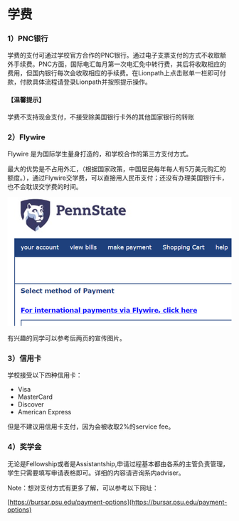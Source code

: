 # 学费

### **1）PNC银行**

学费的支付可通过学校官方合作的PNC银行。通过电子支票支付的方式不收取额外手续费。PNC方面，国际电汇每月第一次电汇免中转行费，其后将收取相应的费用，但国内银行每次会收取相应的手续费。在Lionpath上点击账单一栏即可付款，付款具体流程请登录Lionpath并按照提示操作。

#### 【温馨提示】

学费不支持现金支付，不接受除美国银行卡外的其他国家银行的转账

### **2）Flywire**

Flywire 是为国际学生量身打造的，和学校合作的第三方支付方式。

最大的优势是不占用外汇，（根据国家政策，中国居民每年每人有5万美元购汇的额度。），通过Flywire交学费，可以直接用人民币支付；还没有办理美国银行卡，也不会耽误交学费的时间。

![&#x4EA4;&#x5B66;&#x8D39;&#x7684;&#x652F;&#x4ED8;&#x65B9;&#x5F0F;&#x754C;&#x9762;](../.gitbook/assets/image%20%2812%29.png)

有兴趣的同学可以参考后两页的宣传图片。

### 3）信用卡

学校接受以下四种信用卡：

* Visa
* MasterCard
* Discover
* American Express

但是不建议用信用卡支付，因为会被收取2%的service fee。

### 4）奖学金

无论是Fellowship或者是Assistantship,申请过程基本都由各系的主管负责管理，学生只需要填写申请表格即可。详细的内容请咨询系内adviser。

Note：想对支付方式有更多了解，可以参考以下网址：

[https://bursar.psu.edu/payment-options](https://bursar.psu.edu/payment-options)

